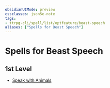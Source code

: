 ```yaml
---
obsidianUIMode: preview
cssclasses: json5e-note
tags:
- ttrpg-cli/spell/list/optfeature/beast-speech
aliases: ["Spells for Beast Speech"]
---
```

# Spells for Beast Speech

## 1st Level

- [Speak with Animals](Misc%20Files/CLI/compendium/spells/speak-with-animals-xphb.md "XPHB")